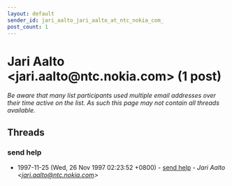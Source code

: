 ```yaml
---
layout: default
sender_id: jari_aalto_jari_aalto_at_ntc_nokia_com_
post_count: 1
---
```


# Jari Aalto <jari.aalto<span>@</span>ntc.nokia.com> (1 post)

_Be aware that many list participants used multiple email addresses over their time active on the list. As such this page may not contain all threads available._

## Threads

### send help
+ 1997-11-25 (Wed, 26 Nov 1997 02:23:52 +0800) - [send help](/archive/1997/11/cf64b12d64c1a5860cfaef4970edf03a7ea3c18e15aac3b277b4b6a315451f5e) - _Jari Aalto \<jari.aalto@ntc.nokia.com\>_

